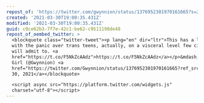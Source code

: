 ```yaml
---
repost_of: 'https://twitter.com/gwynnion/status/1376952301970161665?s=21'
created: '2021-03-30T19:00:35.431Z'
modified: '2021-03-30T19:00:35.431Z'
guid: c0ce62b3-7f7e-42c1-be62-c9511198de48
repost_of_oembed_twitter: >
  <blockquote class="twitter-tweet"><p lang="en" dir="ltr">This has a lot to do
  with the panic over trans teens, actually, on a visceral level few cis people
  will admit to. <a
  href="https://t.co/F5NkZcAAdz">https://t.co/F5NkZcAAdz</a></p>&mdash; Nowhere
  Girl (@Gwynnion) <a
  href="https://twitter.com/Gwynnion/status/1376952301970161665?ref_src=twsrc%5Etfw">March
  30, 2021</a></blockquote>

  <script async src="https://platform.twitter.com/widgets.js"
  charset="utf-8"></script>
---
```

 
